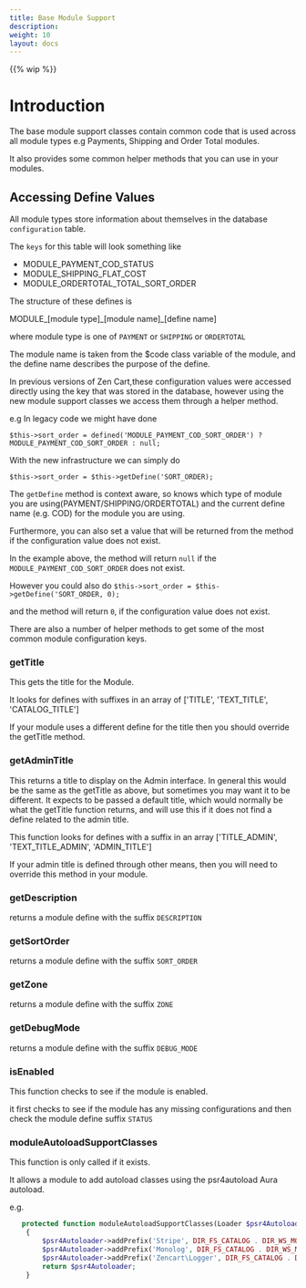 ```yaml
---
title: Base Module Support
description: 
weight: 10
layout: docs
---
```


{{% wip %}}

# Introduction

The base module support classes contain common code that is used across all module types e.g Payments, Shipping and Order Total modules.

It also provides some common helper methods that you can use in your modules.

## Accessing Define Values

All module types store information about themselves in the database `configuration` table.

The `keys` for this table will look something like 

- MODULE_PAYMENT_COD_STATUS
- MODULE_SHIPPING_FLAT_COST
- MODULE_ORDERTOTAL_TOTAL_SORT_ORDER

The structure of these defines is  

MODULE_[module type]\_[module name]\_[define name]

where module type is one of `PAYMENT` or `SHIPPING` or `ORDERTOTAL`

The module name is taken from the $code class variable of the module, and the define name describes the purpose of the define. 

In previous versions of Zen Cart,these configuration values were accessed directly using the key that was stored in the database, however using 
the new module support classes we access them through a helper method.

e.g In legacy code we might have done 

`$this->sort_order = defined('MODULE_PAYMENT_COD_SORT_ORDER') ? MODULE_PAYMENT_COD_SORT_ORDER : null;`

With the new infrastructure we can simply do 

`$this->sort_order = $this->getDefine('SORT_ORDER);`

The `getDefine` method is context aware, so knows which type of module you are using(PAYMENT/SHIPPING/ORDERTOTAL) and the current define name (e.g. COD) for 
the module you are using.

Furthermore, you can also set a value that will be returned from the method if the configuration value does not exist. 

In the example above, the method will return `null` if the `MODULE_PAYMENT_COD_SORT_ORDER` does not exist. 

However you could also do `$this->sort_order = $this->getDefine('SORT_ORDER, 0);`

and the method will return `0`, if the configuration value does not exist.

There are also a number of helper methods to get some of the most common module configuration keys. 

### getTitle

This gets the title for the Module. 

It looks for defines with suffixes in an array of ['TITLE', 'TEXT_TITLE', 'CATALOG_TITLE']

If your module uses a different define for the title then you should override the getTitle method.

### getAdminTitle

This returns a title to display on the Admin interface. In general this would be the same as the getTitle as above, but sometimes you may want it to be different.
It expects to be passed a default title, which would normally be what the getTitle function returns, and will use this if it does not find a define related to the admin title.

This function looks for defines with a suffix in an array ['TITLE_ADMIN', 'TEXT_TITLE_ADMIN', 'ADMIN_TITLE']

If your admin title is defined through other means, then you will need to override this method in your module.

### getDescription

returns a module define with the suffix `DESCRIPTION`  

### getSortOrder

returns a module define with the suffix `SORT_ORDER`  

### getZone

returns a module define with the suffix `ZONE`  

### getDebugMode

returns a module define with the suffix `DEBUG_MODE`  

### isEnabled

This function checks to see if the module is enabled.

it first checks to see if the module has any missing configurations and then check the module define suffix `STATUS`

### moduleAutoloadSupportClasses

This function is only called if it exists. 

It allows a module to add autoload classes using the psr4autoload Aura autoload.

e.g.

``` php
   protected function moduleAutoloadSupportClasses(Loader $psr4Autoloader): Loader
    {
        $psr4Autoloader->addPrefix('Stripe', DIR_FS_CATALOG . DIR_WS_MODULES . 'payment/stripe_pay/stripe-php-13.15.0/lib/');
        $psr4Autoloader->addPrefix('Monolog', DIR_FS_CATALOG . DIR_WS_MODULES . 'payment/stripe_pay/monolog/src/Monolog/');
        $psr4Autoloader->addPrefix('Zencart\Logger', DIR_FS_CATALOG . DIR_WS_MODULES . 'payment/stripe_pay/Logger/');
        return $psr4Autoloader;
    }
```
